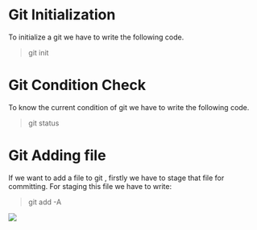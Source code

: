 # Git Initialization
To initialize a git we have to write the following code.

> git init 

# Git Condition Check
To know the current condition of git we have to write the following code.
> git status

# Git Adding file
If we want to add a file to git , firstly we have to stage that file for committing. For staging this file we have to write:
> git add -A



<img src = "new.png">
